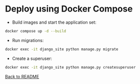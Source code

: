 # Deploy using Docker Compose

- Build images and start the application set:

```bash
docker compose up -d --build
```

- Run migrations:

```bash
docker exec -it django_site python manage.py migrate
```

- Create a superuser:

```bash
docker exec -it django_site python manage.py createsuperuser
```

[Back to README](../README.md)
